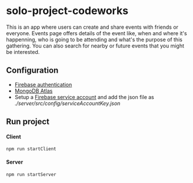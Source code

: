 # solo-project-codeworks

This is an app where users can create and share events with friends or everyone. Events page offers details of the event like, when and where it's happenning, who is going to be attending and what's the purpose of this gathering. You can also search for nearby or future events that you might be interested.

## Configuration

* [Firebase authentication](https://firebase.google.com/docs/auth/web/password-auth)
* [MongoDB Atlas](https://www.mongodb.com/docs/atlas/getting-started)
* Setup a [Firebase service account](https://firebase.google.com/docs/admin/setup#initialize-sdk) and add the json file as *./server/src/config/serviceAccountKey.json*

## Run project

#### Client
```
npm run startClient
```
#### Server
```
npm run startServer
```

